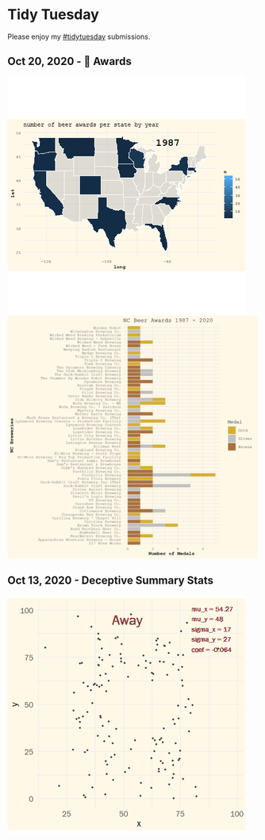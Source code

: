 # Tidy Tuesday 
Please enjoy my [#tidytuesday](https://twitter.com/hashtag/TidyTuesday?src=hashtag_click) submissions.

## Oct 20, 2020 - 🍻 Awards
![](plots/2020-10-20_USAwards.gif)
![](plots/2020-10-20_NCAwards.png)

## Oct 13, 2020 - Deceptive Summary Stats
![](plots/2020-10-13_datasets.gif)
